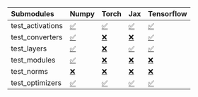 | Submodules       | Numpy                                                                                                                           | Torch                                                                                                                           | Jax                                                                                                                             | Tensorflow                                                                                                                      |
|:-----------------|:--------------------------------------------------------------------------------------------------------------------------------|:--------------------------------------------------------------------------------------------------------------------------------|:--------------------------------------------------------------------------------------------------------------------------------|:--------------------------------------------------------------------------------------------------------------------------------|
| test_activations | <a href="https://github.com/unifyai/ivy/runs/7869985417?check_suite_focus=true" rel="noopener noreferrer" target="_blank">✅</a> | <a href="https://github.com/unifyai/ivy/runs/7869985757?check_suite_focus=true" rel="noopener noreferrer" target="_blank">✅</a> | <a href="https://github.com/unifyai/ivy/runs/7869986131?check_suite_focus=true" rel="noopener noreferrer" target="_blank">✅</a> | <a href="https://github.com/unifyai/ivy/runs/7869986500?check_suite_focus=true" rel="noopener noreferrer" target="_blank">✅</a> |
| test_converters  | <a href="https://github.com/unifyai/ivy/runs/7869985460?check_suite_focus=true" rel="noopener noreferrer" target="_blank">✅</a> | <a href="https://github.com/unifyai/ivy/runs/7869985813?check_suite_focus=true" rel="noopener noreferrer" target="_blank">❌</a> | <a href="https://github.com/unifyai/ivy/runs/7869986181?check_suite_focus=true" rel="noopener noreferrer" target="_blank">❌</a> | <a href="https://github.com/unifyai/ivy/runs/7869986567?check_suite_focus=true" rel="noopener noreferrer" target="_blank">✅</a> |
| test_layers      | <a href="https://github.com/unifyai/ivy/runs/7869985516?check_suite_focus=true" rel="noopener noreferrer" target="_blank">✅</a> | <a href="https://github.com/unifyai/ivy/runs/7869985862?check_suite_focus=true" rel="noopener noreferrer" target="_blank">❌</a> | <a href="https://github.com/unifyai/ivy/runs/7869986243?check_suite_focus=true" rel="noopener noreferrer" target="_blank">✅</a> | <a href="https://github.com/unifyai/ivy/runs/7869986659?check_suite_focus=true" rel="noopener noreferrer" target="_blank">✅</a> |
| test_modules     | <a href="https://github.com/unifyai/ivy/runs/7869985576?check_suite_focus=true" rel="noopener noreferrer" target="_blank">✅</a> | <a href="https://github.com/unifyai/ivy/runs/7869985927?check_suite_focus=true" rel="noopener noreferrer" target="_blank">❌</a> | <a href="https://github.com/unifyai/ivy/runs/7869986357?check_suite_focus=true" rel="noopener noreferrer" target="_blank">❌</a> | <a href="https://github.com/unifyai/ivy/runs/7869986733?check_suite_focus=true" rel="noopener noreferrer" target="_blank">❌</a> |
| test_norms       | <a href="https://github.com/unifyai/ivy/runs/7869985638?check_suite_focus=true" rel="noopener noreferrer" target="_blank">❌</a> | <a href="https://github.com/unifyai/ivy/runs/7869986003?check_suite_focus=true" rel="noopener noreferrer" target="_blank">❌</a> | <a href="https://github.com/unifyai/ivy/runs/7869986410?check_suite_focus=true" rel="noopener noreferrer" target="_blank">❌</a> | <a href="https://github.com/unifyai/ivy/runs/7869986801?check_suite_focus=true" rel="noopener noreferrer" target="_blank">❌</a> |
| test_optimizers  | <a href="https://github.com/unifyai/ivy/runs/7869985696?check_suite_focus=true" rel="noopener noreferrer" target="_blank">✅</a> | <a href="https://github.com/unifyai/ivy/runs/7869986073?check_suite_focus=true" rel="noopener noreferrer" target="_blank">✅</a> | <a href="https://github.com/unifyai/ivy/runs/7869986451?check_suite_focus=true" rel="noopener noreferrer" target="_blank">✅</a> | <a href="https://github.com/unifyai/ivy/runs/7869986868?check_suite_focus=true" rel="noopener noreferrer" target="_blank">✅</a> |